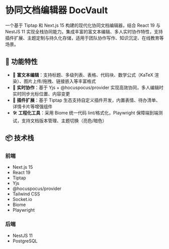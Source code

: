 # 协同文档编辑器 DocVault

一个基于 Tiptap 和 Next.js 15 构建的现代化协同文档编辑器，结合 React 19 与 NestJS 11 实现全栈协同能力。集成丰富的富文本编辑、多人实时协作特性，支持插件扩展、主题定制与持久化存储，适用于团队协作写作、知识沉淀、在线教育等场景。

## 🚀 功能特性

- 📝 **富文本编辑**：支持标题、多级列表、表格、代码块、数学公式（KaTeX 渲染）、图片上传/拖拽、链接嵌入等丰富格式
- 👥 **实时协作**：基于 Yjs + @hocuspocus/provider 实现高效协同，多人编辑时实时同步光标位置、内容变更
- 🧩 **插件扩展**：基于 Tiptap 生态支持自定义插件开发，内置表情、待办清单、详情卡片等增强组件
- 🛠️ **工程化工具**：采用 Biome 统一代码 lint/格式化，Playwright 保障端到端测试，支持文档版本管理、主题切换（亮色/暗色）

## 📦 技术栈

### 前端

- Next.js 15
- React 19
- Tiptap
- Yjs
- @hocuspocus/provider
- Tailwind CSS
- Socket.io
- Biome
- Playwright

### 后端

- NestJS 11
- PostgreSQL